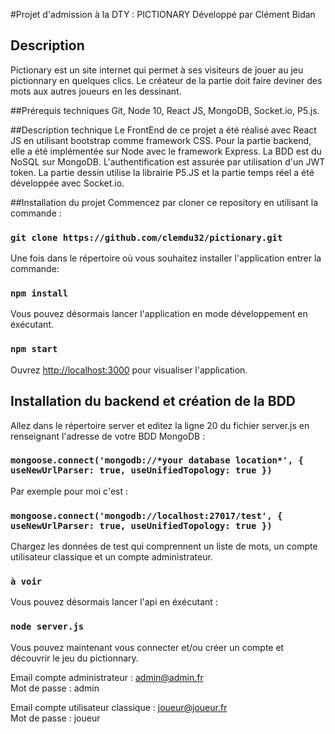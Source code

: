 #Projet d'admission à la DTY : PICTIONARY
Développé par Clément Bidan

## Description
Pictionary est un site internet qui permet à ses visiteurs de jouer au jeu pictionnary en quelques clics. Le créateur de la partie doit faire deviner des mots aux autres joueurs en les dessinant.

##Prérequis techniques
Git, Node 10, React JS, MongoDB, Socket.io, P5.js.

##Description technique
Le FrontEnd de ce projet a été réalisé avec React JS en utilisant bootstrap comme framework CSS.
Pour la partie backend, elle a été implémentée sur Node avec le framework Express. La BDD est du NoSQL sur MongoDB. L'authentification est assurée par utilisation d'un JWT token. La partie dessin utilise la librairie P5.JS et la partie temps réel a été développée avec Socket.io.

##Installation du projet
Commencez par cloner ce repository en utilisant la commande :
### `git clone https://github.com/clemdu32/pictionary.git`

Une fois dans le répertoire où vous souhaitez installer l'application entrer la commande:

### `npm install`

Vous pouvez désormais lancer l'application en mode développement en éxécutant.

### `npm start`

Ouvrez [http://localhost:3000](http://localhost:3000) pour visualiser l'application.

## Installation du backend et création de la BDD

Allez dans le répertoire server et editez la ligne 20 du fichier server.js en renseignant l'adresse de votre BDD MongoDB :

### `mongoose.connect('mongodb://*your database location*', { useNewUrlParser: true, useUnifiedTopology: true })`

Par exemple pour moi c'est : 

### `mongoose.connect('mongodb://localhost:27017/test', { useNewUrlParser: true, useUnifiedTopology: true })`

Chargez les données de test qui comprennent un liste de mots, un compte utilisateur classique et un compte administrateur.

### `à voir`

Vous pouvez désormais lancer l'api en éxécutant : 

### `node server.js`

Vous pouvez maintenant vous connecter et/ou créer un compte et découvrir le jeu du pictionnary.

Email compte administrateur : admin@admin.fr <br>
Mot de passe : admin

Email compte utilisateur classique : joueur@joueur.fr <br>
Mot de passe : joueur

